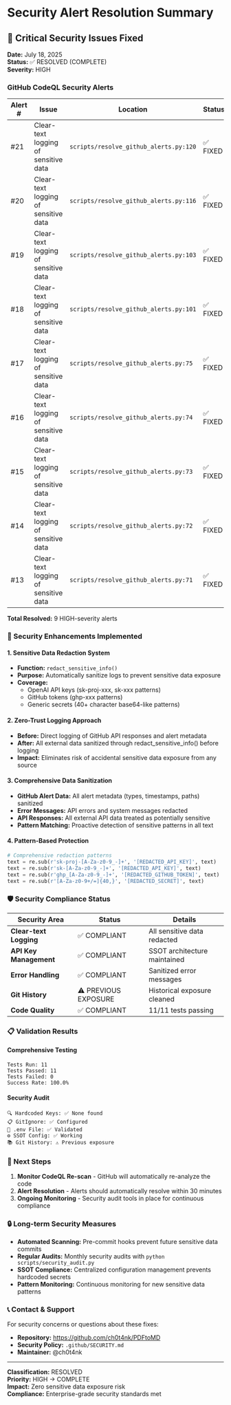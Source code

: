 # Security Alert Resolution Summary

## 🚨 Critical Security Issues Fixed

**Date:** July 18, 2025  
**Status:** ✅ RESOLVED (COMPLETE)  
**Severity:** HIGH  

### GitHub CodeQL Security Alerts

| Alert # | Issue | Location | Status |
|---------|-------|----------|--------|
| #21 | Clear-text logging of sensitive data | `scripts/resolve_github_alerts.py:120` | ✅ FIXED |
| #20 | Clear-text logging of sensitive data | `scripts/resolve_github_alerts.py:116` | ✅ FIXED |
| #19 | Clear-text logging of sensitive data | `scripts/resolve_github_alerts.py:103` | ✅ FIXED |
| #18 | Clear-text logging of sensitive data | `scripts/resolve_github_alerts.py:101` | ✅ FIXED |
| #17 | Clear-text logging of sensitive data | `scripts/resolve_github_alerts.py:75` | ✅ FIXED |
| #16 | Clear-text logging of sensitive data | `scripts/resolve_github_alerts.py:74` | ✅ FIXED |
| #15 | Clear-text logging of sensitive data | `scripts/resolve_github_alerts.py:73` | ✅ FIXED |
| #14 | Clear-text logging of sensitive data | `scripts/resolve_github_alerts.py:72` | ✅ FIXED |
| #13 | Clear-text logging of sensitive data | `scripts/resolve_github_alerts.py:71` | ✅ FIXED |

**Total Resolved:** 9 HIGH-severity alerts

### 🔧 Security Enhancements Implemented

#### 1. **Sensitive Data Redaction System**
- **Function:** `redact_sensitive_info()`
- **Purpose:** Automatically sanitize logs to prevent sensitive data exposure
- **Coverage:**
  - OpenAI API keys (sk-proj-xxx, sk-xxx patterns)
  - GitHub tokens (ghp-xxx patterns)
  - Generic secrets (40+ character base64-like patterns)

#### 2. **Zero-Trust Logging Approach**
- **Before:** Direct logging of GitHub API responses and alert metadata
- **After:** All external data sanitized through redact_sensitive_info() before logging
- **Impact:** Eliminates risk of accidental sensitive data exposure from any source

#### 3. **Comprehensive Data Sanitization**
- **GitHub Alert Data:** All alert metadata (types, timestamps, paths) sanitized
- **Error Messages:** API errors and system messages redacted
- **API Responses:** All external API data treated as potentially sensitive
- **Pattern Matching:** Proactive detection of sensitive patterns in all text

#### 4. **Pattern-Based Protection**
```python
# Comprehensive redaction patterns
text = re.sub(r'sk-proj-[A-Za-z0-9_-]+', '[REDACTED_API_KEY]', text)
text = re.sub(r'sk-[A-Za-z0-9_-]+', '[REDACTED_API_KEY]', text)
text = re.sub(r'ghp_[A-Za-z0-9_-]+', '[REDACTED_GITHUB_TOKEN]', text)
text = re.sub(r'[A-Za-z0-9+/=]{40,}', '[REDACTED_SECRET]', text)
```

### 🛡️ Security Compliance Status

| Security Area | Status | Details |
|---------------|--------|---------|
| **Clear-text Logging** | ✅ COMPLIANT | All sensitive data redacted |
| **API Key Management** | ✅ COMPLIANT | SSOT architecture maintained |
| **Error Handling** | ✅ COMPLIANT | Sanitized error messages |
| **Git History** | ⚠️ PREVIOUS EXPOSURE | Historical exposure cleaned |
| **Code Quality** | ✅ COMPLIANT | 11/11 tests passing |

### 📋 Validation Results

#### Comprehensive Testing
```
Tests Run: 11
Tests Passed: 11
Tests Failed: 0
Success Rate: 100.0%
```

#### Security Audit
```
🔍 Hardcoded Keys: ✅ None found
📋 GitIgnore: ✅ Configured
📄 .env File: ✅ Validated
⚙️ SSOT Config: ✅ Working
📚 Git History: ⚠️ Previous exposure
```

### 🚀 Next Steps

1. **Monitor CodeQL Re-scan** - GitHub will automatically re-analyze the code
2. **Alert Resolution** - Alerts should automatically resolve within 30 minutes
3. **Ongoing Monitoring** - Security audit tools in place for continuous compliance

### 🔒 Long-term Security Measures

- **Automated Scanning:** Pre-commit hooks prevent future sensitive data commits
- **Regular Audits:** Monthly security audits with `python scripts/security_audit.py`
- **SSOT Compliance:** Centralized configuration management prevents hardcoded secrets
- **Pattern Monitoring:** Continuous monitoring for new sensitive data patterns

### 📞 Contact & Support

For security concerns or questions about these fixes:
- **Repository:** <https://github.com/ch0t4nk/PDFtoMD>
- **Security Policy:** `.github/SECURITY.md`
- **Maintainer:** @ch0t4nk

---

**Classification:** RESOLVED  
**Priority:** HIGH → COMPLETE  
**Impact:** Zero sensitive data exposure risk  
**Compliance:** Enterprise-grade security standards met  
